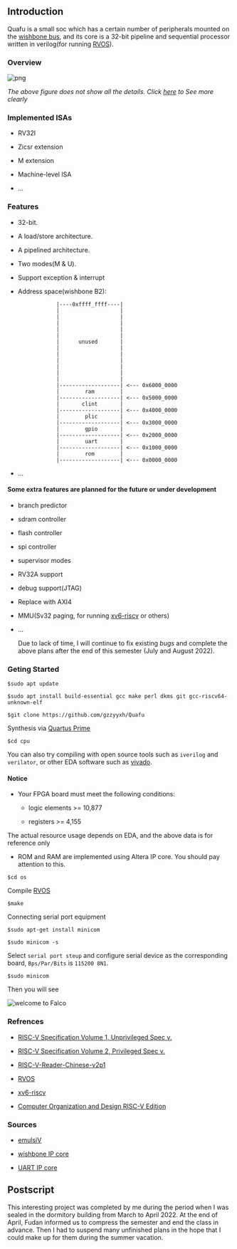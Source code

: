 ## Introduction

Quafu is a small soc which has a certain number of peripherals mounted on the [wishbone bus](https://opencores.org/projects/wb_conmax), and its core is a 32-bit pipeline and sequential processor written in verilog(for running [RVOS](https://github.com/plctlab/riscv-operating-system-mooc)).

### Overview

![png](https://raw.githubusercontent.com/gzzyyxh/Quafu/main/img/architecture.png)

*The above figure does not show all the details. Click [here](https://github.com/gzzyyxh/Falco/raw/main/img/architecture.png) to See more clearly*

### Implemented ISAs

* RV32I

* Zicsr extension

* M extension

* Machine-level ISA

* ...

### Features

* 32-bit.

* A load/store architecture.

* A pipelined architecture.

* Two modes(M & U).

* Support exception & interrupt

* Address space(wishbone B2):

                  |----0xffff_ffff----|
                  |                   |
                  |                   |
                  |                   |
                  |                   |
                  |                   |
                  |      unused       |
                  |                   |
                  |                   |
                  |                   |
                  |                   |
                  |                   |
                  |                   |
                  |-------------------| <--- 0x6000_0000
                  |        ram        |
                  |-------------------| <--- 0x5000_0000
                  |       clint       |
                  |-------------------| <--- 0x4000_0000
                  |        plic       |
                  |-------------------| <--- 0x3000_0000
                  |        gpio       |
                  |-------------------| <--- 0x2000_0000
                  |        uart       |
                  |-------------------| <--- 0x1000_0000
                  |        rom        |
                  |-------------------| <--- 0x0000_0000

* ...

#### Some extra features are planned for the future or under development

* branch predictor

* sdram controller

* flash controller

* spi controller

* supervisor modes

* RV32A support

* debug support(JTAG)

* Replace with AXI4

* MMU(Sv32 paging, for running [xv6-riscv](https://github.com/mit-pdos/xv6-riscv) or others)

* ...

    Due to lack of time, I will continue to fix existing *bugs* and complete the above plans after the end of this semester (July and August 2022).

### Geting Started

```
$sudo apt update

$sudo apt install build-essential gcc make perl dkms git gcc-riscv64-unknown-elf

$git clone https://github.com/gzzyyxh/Quafu
```

Synthesis via [Quartus Prime](https://www.intel.cn/content/www/cn/zh/software/programmable/quartus-prime/download.html)

```$cd cpu```

You can also try compiling with open source tools such as ```iverilog``` and ```verilator```, or other EDA software such as [vivado](https://china.xilinx.com/support/download.html).

#### Notice

* Your FPGA board must meet the following conditions:

  * logic elements >= 10,877

  * registers >= 4,155

The actual resource usage depends on EDA, and the above data is for reference only

* ROM and RAM are implemented using Altera IP core. You should pay attention to this.

```$cd os```

Compile [RVOS](https://github.com/plctlab/riscv-operating-system-mooc)

```$make```

Connecting serial port equipment

```
$sudo apt-get install minicom

$sudo minicom -s
```

Select ```serial port steup``` and configure serial device as the corresponding board, ```Bps/Par/Bits``` is ```115200 8N1```.

```$sudo minicom```

Then you will see

![welcome to Falco](https://github.com/gzzyyxh/Quafu/raw/main/img/welcome.png)

### Refrences

* [RISC-V Specification Volume 1, Unprivileged Spec v.](https://github.com/riscv/riscv-isa-manual/releases/download/Ratified-IMAFDQC/riscv-spec-20191213.pdf)

* [RISC-V Specification Volume 2, Privileged Spec v.](https://github.com/riscv/riscv-isa-manual/releases/download/Priv-v1.12/riscv-privileged-20211203.pdf)

* [RISC-V-Reader-Chinese-v2p1](http://riscvbook.com/chinese/RISC-V-Reader-Chinese-v2p1.pdf)

* [RVOS](https://github.com/plctlab/riscv-operating-system-mooc)

* [xv6-riscv](https://github.com/mit-pdos/xv6-riscv)

* [Computer Organization and Design RISC-V Edition](https://book.douban.com/subject/27103952/)

### Sources

* [emulsiV](https://guillaume-savaton-eseo.github.io/emulsiV/)

* [wishbone IP core](https://opencores.org/projects/wb_conmax)

* [UART IP core](https://opencores.org/projects/uart6551)

## Postscript

This interesting project was completed by me during the period when I was sealed in the dormitory building from March to April 2022. At the end of April, Fudan informed us to compress the semester and end the class in advance. Then I had to suspend many unfinished plans in the hope that I could make up for them during the summer vacation.
